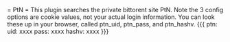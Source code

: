 = PtN =
This plugin searches the private bittorent site PtN. Note the 3 config options are cookie values, not your actual login information. You can look these up in your browser, called ptn_uid, ptn_pass, and ptn_hashv.
{{{
ptn:
  uid: xxxx
  pass: xxxx
  hashv: xxxx
}}}